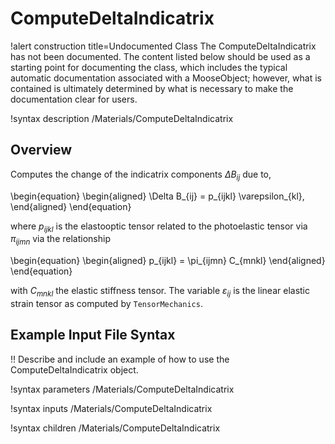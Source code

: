 # ComputeDeltaIndicatrix

!alert construction title=Undocumented Class
The ComputeDeltaIndicatrix has not been documented. The content listed below should be used as a starting point for
documenting the class, which includes the typical automatic documentation associated with a
MooseObject; however, what is contained is ultimately determined by what is necessary to make the
documentation clear for users.

!syntax description /Materials/ComputeDeltaIndicatrix

## Overview

Computes the change of the indicatrix components $\Delta B_{ij}$ due to,

\begin{equation}
  \begin{aligned}
    \Delta B_{ij} = p_{ijkl} \varepsilon_{kl},
  \end{aligned}
\end{equation}

where $p_{ijkl}$ is the elastooptic tensor related to the photoelastic tensor via $\pi_{ijmn}$ via the relationship

\begin{equation}
  \begin{aligned}
    p_{ijkl} = \pi_{ijmn} C_{mnkl}
  \end{aligned}
\end{equation}

with $C_{mnkl}$ the elastic stiffness tensor. The variable $\varepsilon_{ij}$ is the linear elastic strain tensor as computed by `TensorMechanics`.

## Example Input File Syntax

!! Describe and include an example of how to use the ComputeDeltaIndicatrix object.

!syntax parameters /Materials/ComputeDeltaIndicatrix

!syntax inputs /Materials/ComputeDeltaIndicatrix

!syntax children /Materials/ComputeDeltaIndicatrix
